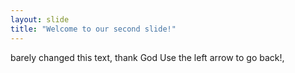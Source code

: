 ```yaml
---
layout: slide
title: "Welcome to our second slide!"
---
```

barely changed this text, thank God
Use the left arrow to go back!,
